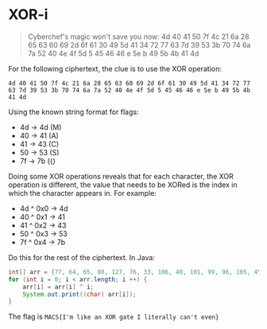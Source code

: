 # XOR-i

> Cyberchef's magic won't save you now: 4d 40 41 50 7f 4c 21 6a 28 65 63 60 69 2d 6f 61 30 49 5d 41 34 72 77 63 7d 39 53 3b 70 74 6a 7a 52 40 4e 4f 5d 5 45 46 46 e 5e b 49 5b 4b 41 4d 

For the following ciphertext, the clue is to use the XOR operation:

`4d 40 41 50 7f 4c 21 6a 28 65 63 60 69 2d 6f 61 30 49 5d 41 34 72 77 63 7d 39 53 3b 70 74 6a 7a 52 40 4e 4f 5d 5 45 46 46 e 5e b 49 5b 4b 41 4d`

Using the known string format for flags:
- 4d -> 4d (M)
- 40 -> 41 (A)
- 41 -> 43 (C)
- 50 -> 53 (S)
- 7f -> 7b ({)

Doing some XOR operations reveals that for each character, the XOR operation is different, the value that needs to be XORed is the index in which the character appears in. For example:

- 4d ^ 0x0 -> 4d
- 40 ^ 0x1 -> 41
- 41 ^ 0x2 -> 43
- 50 ^ 0x3 -> 53
- 7f ^ 0x4 -> 7b

Do this for the rest of the ciphertext. In Java:

```java
int[] arr = {77, 64, 65, 80, 127, 76, 33, 106, 40, 101, 99, 96, 105, 45, 111, 97, 48, 73, 93, 65, 52, 114, 119, 99, 125, 57, 83, 59, 112, 116, 106, 122, 82, 64, 78, 79, 93, 5, 69, 70, 70, 14, 94, 11, 73, 91, 75, 65, 77};
for (int i = 0; i < arr.length; i ++) {
	arr[i] = arr[i] ^ i;
	System.out.print((char) arr[i]);
}
```

The flag is `MACS{I'm like an XOR gate I literally can't even}`
